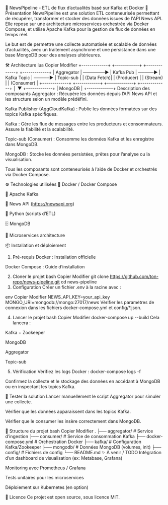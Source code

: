 📰 NewsPipeline - ETL de flux d’actualités basé sur Kafka et Docker
🚀 Présentation
NewsPipeline est une solution ETL conteneurisée permettant de récupérer, transformer et stocker des données issues de l'API News API. Elle repose sur une architecture microservices orchestrée via Docker Compose, et utilise Apache Kafka pour la gestion de flux de données en temps réel.

Le but est de permettre une collecte automatisée et scalable de données d’actualités, avec un traitement asynchrone et une persistance dans une base MongoDB pour des analyses ultérieures.

🛠️ Architecture
lua
Copier
Modifier
+-------------+          +------------+         +-------------+         +-------------+
|  Aggregator | ───────► | Kafka Pub  | ─────►  | Kafka Topic | ─────►  | Topic-sub   |
| (Data Fetch)|          | (Producer) |         | (Stream)    |         | (Consumer)  |
+-------------+          +------------+         +-------------+         +-------------+
                                                                              │
                                                                              ▼
                                                                       +-------------+
                                                                       |   MongoDB   |
                                                                       +-------------+
Description des composants
Aggregator : Récupère les données depuis l’API News API et les structure selon un modèle prédéfini.

Kafka Publisher (AggCloudKafka) : Publie les données formatées sur des topics Kafka spécifiques.

Kafka : Gère les flux de messages entre les producteurs et consommateurs. Assure la fiabilité et la scalabilité.

Topic-sub (Consumer) : Consomme les données Kafka et les enregistre dans MongoDB.

MongoDB : Stocke les données persistées, prêtes pour l’analyse ou la visualisation.

Tous les composants sont conteneurisés à l’aide de Docker et orchestrés via Docker Compose.

⚙️ Technologies utilisées
🐳 Docker / Docker Compose

🔁 Apache Kafka

📡 News API (https://newsapi.org)

🧩 Python (scripts d’ETL)

🗄️ MongoDB

🧱 Microservices architecture

📦 Installation et déploiement
1. Pré-requis
Docker : Installation officielle

Docker Compose : Guide d’installation

2. Cloner le projet
bash
Copier
Modifier
git clone https://github.com/ton-repo/news-pipeline.git
cd news-pipeline
3. Configuration
Créer un fichier .env à la racine avec :

env
Copier
Modifier
NEWS_API_KEY=your_api_key
MONGO_URI=mongodb://mongo:27017/news
Vérifier les paramètres de connexion dans les fichiers docker-compose.yml et config/*.json.

4. Lancer le projet
bash
Copier
Modifier
docker-compose up --build
Cela lancera :

Kafka + Zookeeper

MongoDB

Aggregator

Topic-sub

5. Vérification
Vérifiez les logs Docker : docker-compose logs -f

Confirmez la collecte et le stockage des données en accédant à MongoDB ou en inspectant les topics Kafka.

🧪 Tester la solution
Lancer manuellement le script Aggregator pour simuler une collecte.

Vérifier que les données apparaissent dans les topics Kafka.

Vérifier que le consumer les insère correctement dans MongoDB.

📁 Structure du projet
bash
Copier
Modifier
.
├── aggregator/           # Service d’ingestion
├── consumer/             # Service de consommation Kafka
├── docker-compose.yml    # Orchestration Docker
├── kafka/                # Configuration Kafka/Zookeeper
├── mongodb/              # Données MongoDB (volumes, init)
├── config/               # Fichiers de config
└── README.md
✨ À venir / TODO
Intégration d’un dashboard de visualisation (ex: Metabase, Grafana)

Monitoring avec Prometheus / Grafana

Tests unitaires pour les microservices

Déploiement sur Kubernetes (en option)

📄 Licence
Ce projet est open source, sous licence MIT.
